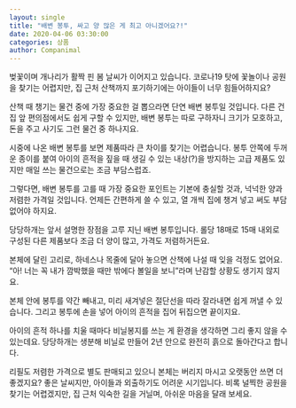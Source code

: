 ```yaml
---
layout: single
title: "배변 봉투, 싸고 양 많은 게 최고 아니겠어요?!"
date: 2020-04-06 03:30:00
categories: 상품
author: Companimal
---
```


벚꽃이며 개나리가 활짝 핀 봄 날씨가 이어지고 있습니다. 코로나19 탓에 꽃놀이나 공원을 찾기는 어렵지만, 집 근처 산책까지 포기하기에는 아이들이 너무 힘들어하지요?

산책 때 챙기는 물건 중에 가장 중요한 걸 뽑으라면 단연 배변 봉투일 것입니다. 다른 건 집 앞 편의점에서도 쉽게 구할 수 있지만, 배변 봉투는 따로 구하자니 크기가 모호하고, 돈을 주고 사기도 그런 물건 중 하나지요.

시중에 나온 배변 봉투를 보면 제품따라 큰 차이를 찾기는 어렵습니다. 봉투 안쪽에 두꺼운 종이를 붙여 아이의 흔적을 짚을 때 생길 수 있는 내상(?)을 방지하는 고급 제품도 있지만 매일 쓰는 물건으로는 조금 부담스럽죠.

그렇다면, 배변 봉투를 고를 때 가장 중요한 포인트는 기본에 충실할 것과, 넉넉한 양과 저렴한 가격일 것입니다. 언제든 간편하게 쓸 수 있고, 열 개씩 집에 챙겨 넣고 써도 부담 없어야 하지요.

당당하개는 앞서 설명한 장점을 고루 지닌 배변 봉투입니다. 롤당 18매로 15매 내외로 구성된 다른 제품보다 조금 더 양이 많고, 가격도 저렴하거든요.

본체에 달린 고리로, 하네스나 목줄에 달아 놓으면 산책에 나설 때 잊을 걱정도 없어요. “아! 너는 꼭 내가 깜박했을 때만 밖에다 볼일을 보니”라며 난감할 상황도 생기지 않지요.

본체 안에 봉투를 약간 빼내고, 미리 새겨넣은 절단선을 따라 잘라내면 쉽게 꺼낼 수 있습니다. 그리고 봉투에 손을 넣어 아이의 흔적을 집어 뒤집으면 끝이지요.

아이의 흔적 하나를 치울 때마다 비닐봉지를 쓰는 게 환경을 생각하면 그리 좋지 않을 수 있는데요. 당당하개는 생분해 비닐로 만들어 2년 안으로 완전히 흙으로 돌아간다고 합니다.

리필도 저렴한 가격으로 별도 판매되고 있으니 본체는 버리지 마시고 오랫동안 쓰면 더 좋겠지요? 좋은 날씨지만, 아이들과 외출하기도 어려운 시기입니다. 비록 널찍한 공원을 찾기는 어렵겠지만, 집 근처 익숙한 길을 거닐며, 아쉬운 마음을 달래 보세요.
